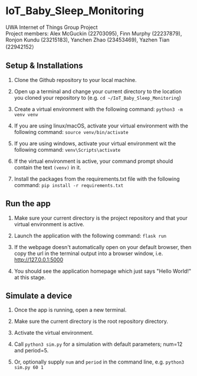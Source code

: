# IoT_Baby_Sleep_Monitoring
UWA Internet of Things Group Project  
Project members: Alex McGuckin (22703095), Finn Murphy (22237879), Ronjon Kundu (23215183), Yanchen Zhao (23453469), Yazhen Tian (22942152）

## Setup & Installations

1. Clone the Github repository to your local machine.

2. Open up a terminal and change your current directory to the location you cloned your repository to (e.g. `cd ~/IoT_Baby_Sleep_Monitoring`)

3. Create a virtual environment with the following command: `python3 -m venv venv`

4. If you are using linux/macOS, activate your virtual environment with the following command: `source venv/bin/activate`

5. If you are using windows, activate your virtual environment wit the following command: `venv\Scripts\activate`

6. If the virtual environment is active, your command prompt should contain the text `(venv)` in it.

4. Install the packages from the requirements.txt file with the following command: `pip install -r requirements.txt`

## Run the app

1. Make sure your current directory is the project repository and that your virtual environment is active. 

2. Launch the application with the following command: `flask run`

3. If the webpage doesn't automatically open on your default browser, then copy the url in the terminal output into a browser window, i.e. http://127.0.0.1:5000

4. You should see the application homepage which just says "Hello World!" at this stage. 

## Simulate a device

1. Once the app is running, open a new terminal.

2. Make sure the current directory is the root repository directory.

3. Activate the virtual environment.

4. Call `python3 sim.py` for a simulation with default parameters; num=12 and period=5. 

5. Or, optionally supply `num` and `period` in the command line, e.g. `python3 sim.py 60 1`